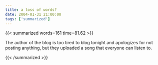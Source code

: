 ```yaml
---
title: a loss of words?
date: 2004-01-31 21:00:00
tags: ['summarized']
---
```


{{< summarized words=161 time=81.62 >}}

The author of the blog is too tired to blog tonight and apologizes for not posting anything, but they uploaded a song that everyone can listen to.

{{< /summarized >}}